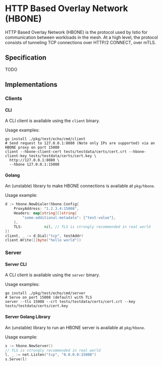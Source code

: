 # HTTP Based Overlay Network (HBONE)

HTTP Based Overlay Network (HBONE) is the protocol used by Istio for communication between workloads in the mesh.
At a high level, the protocol consists of tunneling TCP connections over HTTP/2 CONNECT, over mTLS.

## Specification

TODO

## Implementations

### Clients

#### CLI

A CLI client is available using the `client` binary.

Usage examples:

```shell
go install ./pkg/test/echo/cmd/client
# Send request to 127.0.0.1:8080 (Note only IPs are supported) via an HBONE proxy on port 15008
client --hbone-client-cert tests/testdata/certs/cert.crt --hbone-client-key tests/testdata/certs/cert.key \
  http://127.0.0.1:8080 \
  --hbone 127.0.0.1:15008
```

#### Golang

An (unstable) library to make HBONE connections is available at `pkg/hbone`.

Usage example:

```go
d := hbone.NewDialer(hbone.Config{
    ProxyAddress: "1.2.3.4:15008",
    Headers: map[string][]string{
        "some-additional-metadata": {"test-value"},
    },
    TLS:          nil, // TLS is strongly recommended in real world
})
client, _ := d.Dial("tcp", testAddr)
client.Write([]byte("hello world"))
```

### Server

#### Server CLI

A CLI client is available using the `server` binary.

Usage examples:

```shell
go install ./pkg/test/echo/cmd/server
# Serve on port 15008 (default) with TLS
server --tls 15008 --crt tests/testdata/certs/cert.crt --key tests/testdata/certs/cert.key
```

#### Server Golang Library

An (unstable) library to run an HBONE server is available at `pkg/hbone`.

Usage example:

```go
s := hbone.NewServer()
// TLS is strongly recommended in real world
l, _ := net.Listen("tcp", "0.0.0.0:15008")
s.Serve(l)
```
